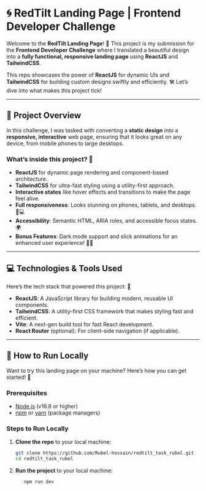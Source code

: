 # 🌀 **RedTilt Landing Page** | Frontend Developer Challenge

Welcome to the **RedTilt Landing Page**! 🚀 This project is my submission for the **Frontend Developer Challenge** where I translated a beautiful design into a **fully functional, responsive landing page** using **ReactJS** and **TailwindCSS**.

This repo showcases the power of **ReactJS** for dynamic UIs and **TailwindCSS** for building custom designs swiftly and efficiently. 🛠️ Let’s dive into what makes this project tick!

---

## 🌟 **Project Overview**

In this challenge, I was tasked with converting a **static design** into a **responsive, interactive** web page, ensuring that it looks great on any device, from mobile phones to large desktops.

### What’s inside this project? 🤔

- **ReactJS** for dynamic page rendering and component-based architecture.
- **TailwindCSS** for ultra-fast styling using a utility-first approach.
- **Interactive states** like hover effects and transitions to make the page feel alive.
- **Full responsiveness**: Looks stunning on phones, tablets, and desktops. 📱💻
- **Accessibility**: Semantic HTML, ARIA roles, and accessible focus states. 🌍
- **Bonus Features**: Dark mode support and slick animations for an enhanced user experience! 🌙✨

---

## 💻 **Technologies & Tools Used**

Here’s the tech stack that powered this project: 🔧

- **ReactJS**: A JavaScript library for building modern, reusable UI components.
- **TailwindCSS**: A utility-first CSS framework that makes styling fast and efficient.
- **Vite**: A next-gen build tool for fast React development.
- **React Router** (optional): For client-side navigation (if applicable).

---

## 🏁 **How to Run Locally**

Want to try this landing page on your machine? Here’s how you can get started! 🚀

### Prerequisites

- [Node.js](https://nodejs.org/en/) (v16.8 or higher)
- [npm](https://www.npmjs.com/) or [yarn](https://yarnpkg.com/) (package managers)

### Steps to Run Locally

1. **Clone the repo** to your local machine:

   ```bash
   git clone https://github.com/Rubel-hossain/redtilt_task_rubel.git
   cd redtilt_task_rubel

2. **Run the project** to your local machine:
    ```npm install
       npm run dev
